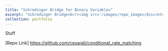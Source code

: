 ```yaml
---
title: "Schrodinger Bridge for Binary Variables"
excerpt: "Schrodinger Bridge<br/><img src='/images/repo_images/discrete_schrodinger_bridge.png'>"
collection: portfolio
---
```


Stuff

[Repo Link] https://github.com/cesarali/conditional_rate_matching
